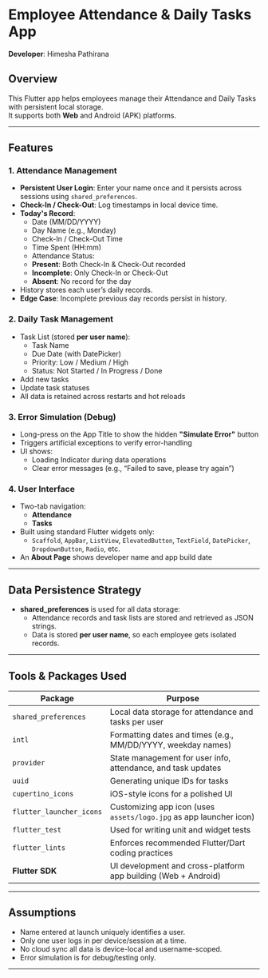 # Employee Attendance & Daily Tasks App

**Developer**: Himesha Pathirana  


## Overview

This Flutter app helps employees manage their Attendance and Daily Tasks with persistent local storage.  
It supports both **Web** and Android (APK) platforms.

---

## Features

### 1. Attendance Management
- **Persistent User Login**: Enter your name once and it persists across sessions using `shared_preferences`.
- **Check-In / Check-Out**: Log timestamps in local device time.
- **Today's Record**:
  -  Date (MM/DD/YYYY)
  -  Day Name (e.g., Monday)
  -  Check-In / Check-Out Time
  -  Time Spent (HH:mm)
  -  Attendance Status:
    - **Present**: Both Check-In & Check-Out recorded
    - **Incomplete**: Only Check-In or Check-Out
    - **Absent**: No record for the day
-  History stores each user’s daily records.
-  **Edge Case**: Incomplete previous day records persist in history.

### 2. Daily Task Management
- Task List (stored **per user name**):
  - Task Name
  - Due Date (with DatePicker)
  - Priority: Low / Medium / High
  - Status: Not Started / In Progress / Done
-  Add new tasks
-  Update task statuses
-  All data is retained across restarts and hot reloads

### 3. Error Simulation (Debug)
- Long-press on the App Title to show the hidden **"Simulate Error"** button
- Triggers artificial exceptions to verify error-handling
- UI shows:
  -  Loading Indicator during data operations
  -  Clear error messages (e.g., “Failed to save, please try again”)

### 4. User Interface
- Two-tab navigation:
  - **Attendance**
  - **Tasks**
- Built using standard Flutter widgets only:
  - `Scaffold`, `AppBar`, `ListView`, `ElevatedButton`, `TextField`, `DatePicker`, `DropdownButton`, `Radio`, etc.
- An **About Page** shows developer name and app build date

---

## Data Persistence Strategy

- **shared_preferences** is used for all data storage:
  - Attendance records and task lists are stored and retrieved as JSON strings.
  - Data is stored **per user name**, so each employee gets isolated records.

---

##  Tools & Packages Used

| Package                 | Purpose                                                              |
|--------------------------|----------------------------------------------------------------------|
| `shared_preferences`     | Local data storage for attendance and tasks per user                |
| `intl`                   | Formatting dates and times (e.g., MM/DD/YYYY, weekday names)        |
| `provider`               | State management for user info, attendance, and task updates        |
| `uuid`                   | Generating unique IDs for tasks                                     |
| `cupertino_icons`        | iOS-style icons for a polished UI                                   |
| `flutter_launcher_icons` | Customizing app icon (uses `assets/logo.jpg` as app launcher icon)  |
| `flutter_test`           | Used for writing unit and widget tests                              |
| `flutter_lints`          | Enforces recommended Flutter/Dart coding practices                  |
| **Flutter SDK**          | UI development and cross-platform app building (Web + Android)      |


---

##  Assumptions

- Name entered at launch uniquely identifies a user.
- Only one user logs in per device/session at a time.
- No cloud sync all data is device-local and username-scoped.
- Error simulation is for debug/testing only.

---

